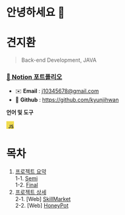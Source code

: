 # 안녕하세요 👋

# 견지환
> Back-end Development, JAVA
### [📃 Notion 포트폴리오](https://www.notion.so/c0b1dac242e9433d9af31b2efbb0a30e?pvs=4)

* ✉️ **Email** : j10345678@gmail.com
* 🚀 **Github** : https://github.com/kyunjihwan

**언어 및 도구**  

<code><img height="20" src="https://raw.githubusercontent.com/github/explore/80688e429a7d4ef2fca1e82350fe8e3517d3494d/topics/javascript/javascript.png"></code>

# **목차**
1. [프로젝트 요약](#프로젝트-요약)<br>
  1-1. [Semi](#Semi)<br>
  1-2. [Final](#Final)
3. [프로젝트 상세](#프로젝트-상세)<br>
   2-1. [Web] [SkillMarket](#SkillMakret)<br>
   2-2. [Web] [HoneyPot](#HoneyPot)

